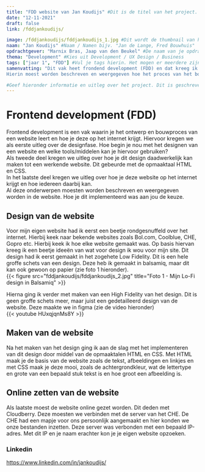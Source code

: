```yaml
---
title: "FDD website van Jan Koudijs" #Dit is de titel van het project. Kan aangepast worden, maar probeer het aan de foldernaam te herkennen.
date: "12-11-2021"
draft: false
link: /fddjankoudijs/

image: /fddjankoudijs/fddjankoudijs_1.jpg #Dit wordt de thumbnail van het project
naam: "Jan Koudijs" #Naam / Namen bijv. "Jan de Lange, Fred Bouwhuis"
opdrachtgever: "Marnix Bras, Jaap van den Beukel" #De naam van je opdrachtgever bijv. "Jan de Lange"
thema: "Development" #Kies uit Development / UX Design / Business
tags: ["jaar 1", "FDD"] #Vul je tags hierin. Het mogen er meerdere zijn. Kies alleen uit (jaar 1 / jaar 2 / jaar 3 / jaar 4 / FDD / DB / DT / BM / PM / DIT / etcetera...)
samenvatting: "Dit vak heet frondend development (FDD) en dat kreeg ik in het eerste blok in het eerste jaar. Hiervoor moesten we een website bouwen
Hierin moest worden beschreven en weergegeven hoe het proces van het bouwen van een website in elkaar zat en hoe je deze op het internet kon krijgen" #Korte samenvatting van het project

#Geef hieronder informatie en uitleg over het project. Dit is geschreven in Markdown (.md) en hier zijn verschillende style-opties. Deze zijn hieronder als voorbeeld weergegeven:
---
```


# Frontend development (FDD)

Frontend development is een vak waarin je het ontwerp en bouwproces van een website leert en hoe je deze op het internet krijgt.
Hiervoor kregen we als eerste uitleg over de designfase. Hoe begin je nou met het designen van een website en welke tools/middelen kan je hiervoor gebruiken?  
Als tweede deel kregen we uitleg over hoe je dit design daadwerkelijk kan maken tot een werkende website. Dit gebeurde met de opmaaktaal HTML en CSS.  
In het laatste deel kregen we uitleg over hoe je deze website op het internet krijgt en hoe iedereen daarbij kan.  
Al deze onderwerpen moesten worden beschreven en weergegeven worden in de website. Hoe je dit implementeerd was aan jou de keuze.

## Design van de website

Voor mijn eigen website had ik eerst een beetje rondgesnuffeld over het internet. Hierbij keek naar bekende websites zoals Bol.com, Coolblue, CHE, Gopro etc. Hierbij keek ik hoe elke website gemaakt was. Op basis hiervan kreeg ik een beetje ideeën van wat voor design ik wou voor mijn site. Dit design had ik eerst gemaakt in het zogehete Low Fidelity. Dit is een hele groffe schets van een design. Deze heb ik gemaakt in balsamiq, maar dit kan ook gewoon op papier (zie foto 1 hieronder).  
{{< figure src="fddjankoudijs/fddjankoudijs_2.jpg" title="Foto 1 - Mijn Lo-Fi design in Balsamiq" >}}

Hierna ging ik verder met maken van een High Fidelity van het design. Dit is geen groffe schets meer, maar juist een gedetailleerd design van de website. Deze maakte we in figma (zie de video hieronder)  
{{< youtube HUxqjqnMs8Y >}}

## Maken van de website

Na het maken van het design ging ik aan de slag met het implementeren van dit design door middel van de opmaaktalen HTML en CSS. Met HTML maak je de basis van de website zoals de tekst, afbeeldingen en linkjes en met CSS maak je deze mooi, zoals de achtergrondkleur, wat de lettertype en grote van een bepaald stuk tekst is en hoe groot een afbeelding is.

## Online zetten van de website

Als laatste moest de website online gezet worden. Dit deden met Cloudberry. Deze moesten we verbinden met de server van het CHE. De CHE had een mapje voor ons persoonlijk aangemaakt en hier konden we onze bestanden inzetten. Deze server was verbonden met een bepaald IP-adres. Met dit IP en je naam erachter kon je je eigen website opzoeken.

### Linkedin

https://www.linkedin.com/in/jankoudijs/
